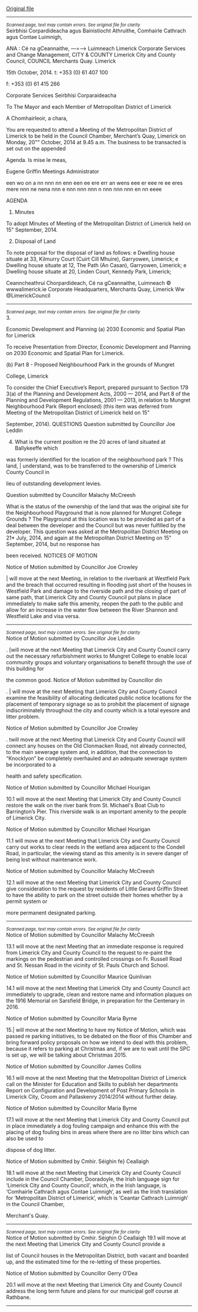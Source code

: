 [Original file](https://www.limerick.ie/sites/default/files/media/documents/2017-07/agenda_-_meeting_of_metropolitan_district_-_20th_october_2014.pdf)

---
*<small>Scanned page, text may contain errors. See original file for clarity</small>*  
Seirbhisi Corpardideacha agus Bainistiocht Athruithe,
Comhairle Cathrach agus Contae Luimnigh,

ANA : Cé na gCeannaithe,
—=—-> Luimneach
Limerick Corporate Services and Change Management,
CITY & COUNTY Limerick City and County Council,
COUNCIL Merchants Quay.
Limerick

15th October, 2014. t: +353 (0) 61 407 100

f: +353 (0) 61 415 266

Corporate Services
Seirbhisi Corparaideacha

To The Mayor and each Member of Metropolitan District of Limerick

A Chomhairleoir, a chara,

You are requested to attend a Meeting of the Metropolitan District of Limerick to be
held in the Council Chamber, Merchant’s Quay, Limerick on Monday, 20"" October,
2014 at 9.45 a.m. The business to be transacted is set out on the appended

Agenda.
Is mise le meas,

Eugene Griffin
Meetings Administrator

een wo on a nn nnn nn enn een ee ere err an wens eee er eee re ee eres mere nnn ne nena nnn e nnn nnn nnn n nnn nnn nnn en nn eeee

AGENDA
1. Minutes

To adopt Minutes of Meeting of the Metropolitan District of Limerick held on 15"
September, 2014.

2. Disposal of Land

To note proposal for the disposal of land as follows:
e Dwelling house situate at 33, Kilmurry Court (Cuirt Cill Mhuire), Garryowen,
Limerick;
e Dwelling house situate at 12, The Path (An Casan), Garryowen, Limerick;
e Dwelling house situate at 20, Linden Court, Kennedy Park, Limerick;

Ceanncheathrui Chorpardideach, Cé na gCeannaithe, Luimneach © wwwalimerick.ie
Corporate Headquarters, Merchants Quay, Limerick Ww @LimerickCouncil


---
*<small>Scanned page, text may contain errors. See original file for clarity</small>*  
3.

Economic Development and Planning
(a) 2030 Economic and Spatial Plan for Limerick

To receive Presentation from Director, Economic Development and
Planning on 2030 Economic and Spatial Plan for Limerick.

(b) Part 8 - Proposed Neighbourhood Park in the grounds of Mungret

College, Limerick

To consider the Chief Executive’s Report, prepared pursuant to Section
179 3(a) of the Planning and Development Acts, 2000 — 2014, and Part 8
of the Planning and Development Regulations, 2001 — 2013, in relation to
Mungret Neighbourhood Park (Report enclosed) (this item was deferred
from Meeting of the Metropolitan District of Limerick held on 15”

September, 2014).
QUESTIONS
Question submitted by Councillor Joe Leddin

4. What is the current position re the 20 acres of land situated at Ballykeeffe which

was formerly identified for the location of the neighbourhood park ? This land, |
understand, was to be transferred to the ownership of Limerick County Council in

lieu of outstanding development levies.

Question submitted by Councillor Malachy McCreesh

What is the status of the ownership of the land that was the original site for the
Neighbourhood Playground that is now planned for Mungret College Grounds ?
The Playground at this location was to be provided as part of a deal between the
developer and the Council but was never fulfilled by the developer. This question
was asked at the Metropolitan District Meeting on 21* July, 2014, and again at
the Metropolitan District Meeting on 15" September, 2014, but no response has

been received.
NOTICES OF MOTION

Notice of Motion submitted by Councillor Joe Crowley

| will move at the next Meeting, in relation to the riverbank at Westfield Park and
the breach that occurred resulting in flooding just short of the houses in Westfield
Park and damage to the riverside path and the closing of part of same path, that
Limerick City and County Council put plans in place immediately to make safe
this amenity, reopen the path to the public and allow for an increase in the water
flow between the River Shannon and Westfield Lake and visa versa.


---
*<small>Scanned page, text may contain errors. See original file for clarity</small>*  
Notice of Motion submitted by Councillor Joe Leddin

. [will move at the next Meeting that Limerick City and County Council carry out
the necessary refurbishment works to Mungret College to enable local community
groups and voluntary organisations to benefit through the use of this building for

the common good.
Notice of Motion submitted by Councillor din

. | will move at the next Meeting that Limerick City and County Council examine
the feasibility of allocating dedicated public notice locations for the placement of
temporary signage so as to prohibit the placement of signage indiscriminately
throughout the city and county which is a total eyesore and litter problem.

Notice of Motion submitted by Councillor Joe Crowley

. twill move at the next Meeting that Limerick City and County Council will connect
any houses on the Old Clonmacken Road, not already connected, to the main
sewerage system and, in addition, that the connection to “Knocklyon” be
completely overhauled and an adequate sewerage system be incorporated to a

health and safety specification.

Notice of Motion submitted by Councillor Michael Hourigan

10.1 will move at the next Meeting that Limerick City and County Council restore the
walk on the river bank from St. Michael's Boat Club to Barrington’s Pier. This
riverside walk is an important amenity to the people of Limerick City.

Notice of Motion submitted by Councillor Michael Hourigan

11.1 will move at the next Meeting that Limerick City and County Council carry out
works to clear reeds in the wetland area adjacent to the Condell Road, in
particular, the viewing stand as this amenity is in severe danger of being lost
without maintenance work.

Notice of Motion submitted by Councillor Malachy McCreesh

12.1 will move at the next Meeting that Limerick City and County Council give
consideration to the request by residents of Little Gerard Griffin Street to have the
ability to park on the street outside their homes whether by a permit system or

more permanent designated parking.


---
*<small>Scanned page, text may contain errors. See original file for clarity</small>*  
Notice of Motion submitted by Councillor Malachy McCreesh

13.1 will move at the next Meeting that an immediate response is required from
Limerick City and County Council to the request to re-paint the markings on the
pedestrian and controlled crossings on Fr. Russell Road and St. Nessan Road in
the vicinity of St. Pauls Church and School.

Notice of Motion submitted by Councillor Maurice Quinlivan

14.1 will move at the next Meeting that Limerick City and County Council act
immediately to upgrade, clean and restore name and information plaques on the
1916 Memorial on Sarsfield Bridge, in preparation for the Centenary in 2016.

Notice of Motion submitted by Councillor Maria Byrne

15.| will move at the next Meeting to have my Notice of Motion, which was passed re
parking initiatives, to be debated on the floor of this Chamber and bring forward
policy proposals on how we intend to deal with this problem, because it refers to
parking at Christmas and, if we are to wait until the SPC is set up, we will be
talking about Christmas 2015.

Notice of Motion submitted by Councillor James Collins

16.1 will move at the next Meeting that the Metropolitan District of Limerick call on
the Minister for Education and Skills to publish her departments Report on
Configuration and Development of Post Primary Schools in Limerick City, Croom
and Pallaskenry 2014/2014 without further delay.

Notice of Motion submitted by Councillor Maria Byrne

17.1 will move at the next Meeting that Limerick City and County Council put in place
immediately a dog fouling campaign and enhance this with the placing of dog
fouling bins in areas where there are no litter bins which can also be used to

dispose of dog litter.

Notice of Motion submitted by Cmhir. Séighin fe} Ceallaigh

18.1 will move at the next Meeting that Limerick City and County Council include in
the Council Chamber, Dooradoyle, the Irish language sign for ‘Limerick City and
County Council’, which, in the Irish language, is ‘Comhairle Cathrach agus
Contae Luimnigh’, as well as the Irish translation for ‘Metropolitan District of
Limerick’, which is ‘Ceantar Cathrach Luimnigh’ in the Council Chamber,

Merchant's Quay.


---
*<small>Scanned page, text may contain errors. See original file for clarity</small>*  
Notice of Motion submitted by Cmhir. Séighin O Ceallaigh
19.1 will move at the next Meeting that Limerick City and County Council provide a

list of Council houses in the Metropolitan District, both vacant and boarded up,
and the estimated time for the re-letting of these properties.

Notice of Motion submitted by Councillor Gerry O’Dea

20.1 will move at the next Meeting that Limerick City and County Council address the
long term future and plans for our municipal golf course at Rathbane.


---
